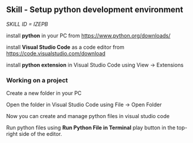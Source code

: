 ## Skill - Setup python development environment

*SKILL ID = IZEPB*

install **python** in your PC from https://www.python.org/downloads/

install **Visual Studio Code** as a code editor from https://code.visualstudio.com/download

install **python extension** in Visual Studio Code using View -> Extensions

### Working on a project
Create a new folder in your PC

Open the folder in Visual Studio Code using File -> Open Folder

Now you can create and manage python files in visual studio code

Run python files using **Run Python File in Terminal** play button in the top-right side of the editor.
<!--stackedit_data:
eyJoaXN0b3J5IjpbLTE5MTAzNjU5OTFdfQ==
-->